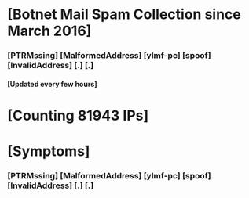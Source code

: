 # [Botnet Mail Spam Collection since March 2016]
### [PTRMssing] [MalformedAddress] [ylmf-pc] [spoof] [InvalidAddress] [.] [.]
#### [Updated every few hours]

# [Counting 81943 IPs]

# [Symptoms] 
###   [PTRMssing] [MalformedAddress] [ylmf-pc] [spoof] [InvalidAddress] [.] [.]
